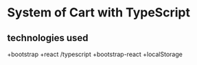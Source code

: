 # System of Cart with TypeScript
## technologies used 
+bootstrap
+react /typescript
+bootstrap-react
+localStorage
